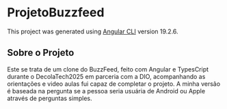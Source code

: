 # ProjetoBuzzfeed

This project was generated using [Angular CLI](https://github.com/angular/angular-cli) version 19.2.6.

## Sobre o Projeto

Este se trata de um clone do BuzzFeed, feito com Angular e TypesCript durante o DecolaTech2025 em parceria com a DIO, acompanhando as orientações e video aulas fui capaz de completar o projeto. A minha versão é baseada na pergunta se a pessoa seria usuária de Android ou Apple através de perguntas simples.
